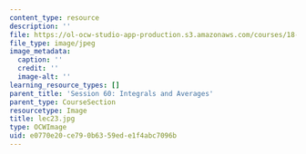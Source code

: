 ```yaml
---
content_type: resource
description: ''
file: https://ol-ocw-studio-app-production.s3.amazonaws.com/courses/18-01sc-single-variable-calculus-fall-2010/e0770e20ce790b6359ede1f4abc7096b_lec23.jpg
file_type: image/jpeg
image_metadata:
  caption: ''
  credit: ''
  image-alt: ''
learning_resource_types: []
parent_title: 'Session 60: Integrals and Averages'
parent_type: CourseSection
resourcetype: Image
title: lec23.jpg
type: OCWImage
uid: e0770e20-ce79-0b63-59ed-e1f4abc7096b
---
```

